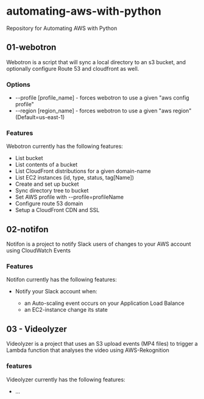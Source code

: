 # automating-aws-with-python
Repository for Automating AWS with Python

## 01-webotron

Webotron is a script that will sync a local directory to an s3 bucket, and optionally configure Route 53 and cloudfront as well.

### Options

- --profile [profile_name]    - forces webotron to use a given "aws config profile"
- --region  [region_name]     - forces webotron to use a given "aws region" (Default=us-east-1)


### Features

Webotron currently has the following features:

- List bucket
- List contents of a bucket
- List CloudFront distributions for a given domain-name
- List EC2 instances (id, type, status, tag[Name])
- Create and set up bucket
- Sync directory tree to bucket
- Set AWS profile with --profile=profileName
- Configure route 53 domain
- Setup a CloudFront CDN and SSL


## 02-notifon

Notifon is a project to notify Slack users of changes to your AWS account using CloudWatch Events

### Features

Notifon currently has the following features:

- Notify your Slack account when:

  - an Auto-scaling event occurs on your Application Load Balance
  - an EC2-instance change its state


## 03 - Videolyzer

Videolyzer is a project that uses an S3 upload events (MP4 files) to trigger a Lambda function that analyses the video using AWS-Rekognition

### features

Videolyzer currently has the following features:

- ...
